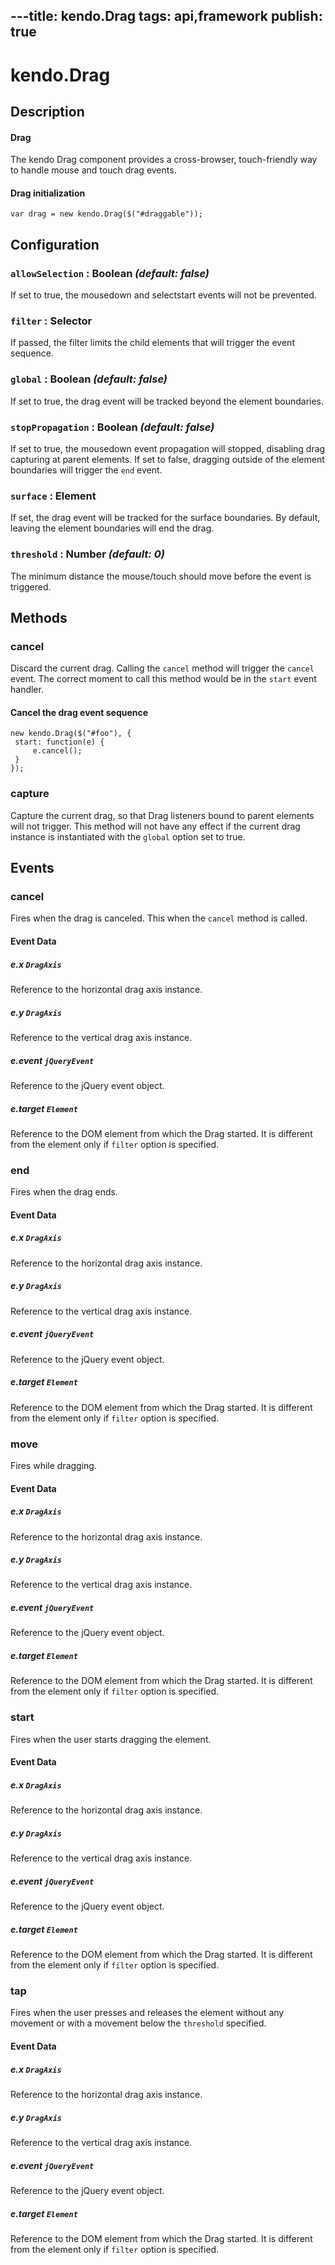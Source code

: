 ---title: kendo.Drag
tags: api,framework
publish: true
---
# kendo.Drag

## Description



#### Drag
 The kendo Drag component provides a cross-browser, touch-friendly way to handle mouse and touch drag events.

#### **Drag** initialization

    var drag = new kendo.Drag($("#draggable"));

## Configuration

### `allowSelection` : **Boolean** *(default: false)*

 If set to true, the mousedown and selectstart events will not be prevented.

### `filter` : **Selector** 

If passed, the filter limits the child elements that will trigger the event sequence.

### `global` : **Boolean** *(default: false)*

 If set to true, the drag event will be tracked beyond the element boundaries.

### `stopPropagation` : **Boolean** *(default: false)*

 If set to true, the mousedown event propagation will stopped, disabling
drag capturing at parent elements.
If set to false, dragging outside of the element boundaries will trigger the `end` event.

### `surface` : **Element** 

If set, the drag event will be tracked for the surface boundaries. By default, leaving the element boundaries will end the drag.

### `threshold` : **Number** *(default: 0)*

 The minimum distance the mouse/touch should move before the event is triggered.

## Methods

### cancel

Discard the current drag. Calling the `cancel` method will trigger the `cancel` event.
The correct moment to call this method would be in the `start` event handler.

#### Cancel the drag event sequence

    new kendo.Drag($("#foo"), {
     start: function(e) {
         e.cancel();
     }
    });

### capture

Capture the current drag, so that Drag listeners bound to parent elements will not trigger.
This method will not have any effect if the current drag instance is instantiated with the `global` option set to true.

## Events

### cancel

Fires when the drag is canceled. This  when the `cancel` method is called.

#### Event Data

##### e.x `DragAxis`

Reference to the horizontal drag axis instance.

##### e.y `DragAxis`

Reference to the vertical drag axis instance.

##### e.event `jQueryEvent`

Reference to the jQuery event object.

##### e.target `Element`

Reference to the DOM element from which the Drag started.
It is different from the element only if `filter` option is specified.

### end

Fires when the drag ends.

#### Event Data

##### e.x `DragAxis`

Reference to the horizontal drag axis instance.

##### e.y `DragAxis`

Reference to the vertical drag axis instance.

##### e.event `jQueryEvent`

Reference to the jQuery event object.

##### e.target `Element`

Reference to the DOM element from which the Drag started.
It is different from the element only if `filter` option is specified.

### move

Fires while dragging.

#### Event Data

##### e.x `DragAxis`

Reference to the horizontal drag axis instance.

##### e.y `DragAxis`

Reference to the vertical drag axis instance.

##### e.event `jQueryEvent`

Reference to the jQuery event object.

##### e.target `Element`

Reference to the DOM element from which the Drag started.
It is different from the element only if `filter` option is specified.

### start

Fires when the user starts dragging the element.

#### Event Data

##### e.x `DragAxis`

Reference to the horizontal drag axis instance.

##### e.y `DragAxis`

Reference to the vertical drag axis instance.

##### e.event `jQueryEvent`

Reference to the jQuery event object.

##### e.target `Element`

Reference to the DOM element from which the Drag started.
It is different from the element only if `filter` option is specified.

### tap

Fires when the user presses and releases the element without any movement or with a movement below the `threshold` specified.

#### Event Data

##### e.x `DragAxis`

Reference to the horizontal drag axis instance.

##### e.y `DragAxis`

Reference to the vertical drag axis instance.

##### e.event `jQueryEvent`

Reference to the jQuery event object.

##### e.target `Element`

Reference to the DOM element from which the Drag started.
It is different from the element only if `filter` option is specified.